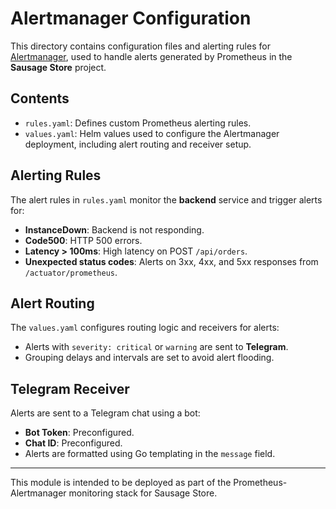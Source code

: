 # Alertmanager Configuration

This directory contains configuration files and alerting rules for [Alertmanager](https://prometheus.io/docs/alerting/latest/alertmanager/), used to handle alerts generated by Prometheus in the **Sausage Store** project.

## Contents

- `rules.yaml`: Defines custom Prometheus alerting rules.
- `values.yaml`: Helm values used to configure the Alertmanager deployment, including alert routing and receiver setup.

## Alerting Rules

The alert rules in `rules.yaml` monitor the **backend** service and trigger alerts for:

- **InstanceDown**: Backend is not responding.
- **Code500**: HTTP 500 errors.
- **Latency > 100ms**: High latency on POST `/api/orders`.
- **Unexpected status codes**: Alerts on 3xx, 4xx, and 5xx responses from `/actuator/prometheus`.

## Alert Routing

The `values.yaml` configures routing logic and receivers for alerts:

- Alerts with `severity: critical` or `warning` are sent to **Telegram**.
- Grouping delays and intervals are set to avoid alert flooding.

## Telegram Receiver

Alerts are sent to a Telegram chat using a bot:

- **Bot Token**: Preconfigured.
- **Chat ID**: Preconfigured.
- Alerts are formatted using Go templating in the `message` field.


---

This module is intended to be deployed as part of the Prometheus-Alertmanager monitoring stack for Sausage Store.
